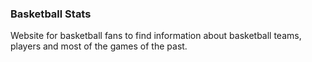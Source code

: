 ### Basketball Stats

Website for basketball fans to find information about basketball teams, players and most of the games of the past.
